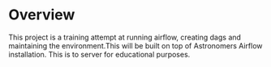Overview
========

This project is a training attempt at running airflow, creating dags and maintaining the environment.This will be built on top of Astronomers Airflow installation. This is to server for educational purposes.

